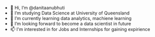 - 👋 Hi, I’m @danitaanubhuti
- 👀 I’m studying Data Science at University of Queensland
- 🌱 I’m currently learning data analytics, machiene learning
- 💞️ I’m looking forward to become a data scientist in future
- 📫 I'm interested in for Jobs and Internships for gaining expirience

<!---
danitaanubhuti/danitaanubhuti is a ✨ special ✨ repository because its `README.md` (this file) appears on your GitHub profile.
You can click the Preview link to take a look at your changes.
--->
